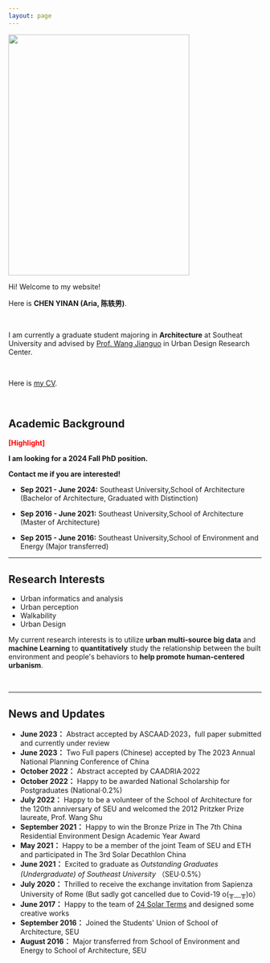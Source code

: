 ```yaml
---
layout: page
---
```




<img src="https://Ariachenyinan.github.io/chenyinan.jpg" class="floatpic" width="360" height="480">

Hi! Welcome to my website!

Here is **CHEN YINAN (Aria, 陈轶男)**.

<br>

I am currently a graduate student majoring in **Architecture** at Southeat University and advised by [Prof. Wang Jianguo](https://arch.seu.edu.cn/jz_en/2019/1115/c41169a410116/page.htm) in Urban Design Research Center. 

<br>

Here is [my CV](https:/Ariachenyinan.github.io/file/CHENYINAN_CV.pdf).

<br>

## Academic Background

**<font color='red'>[Highlight]</font>** 

**I am looking for a 2024 Fall PhD position.**

**Contact me if you are interested!**

- **Sep 2021 - June 2024:** 
  Southeast University,School of Architecture (Bachelor of Architecture, Graduated with Distinction)

- **Sep 2016 - June 2021:** 
  Southeast University,School of Architecture (Master of Architecture)

- **Sep 2015 - June 2016:** 
  Southeast University,School of Environment and Energy (Major transferred)

---

## Research Interests

- Urban informatics and analysis
- Urban perception
- Walkability
- Urban Design

My current research interests is to utilize **urban multi-source big data** and **machine Learning** to **quantitatively** study the relationship between the built environment and people's behaviors to **help promote human-centered urbanism**.

<br>

---

## News and Updates

- **June 2023：**
  Abstract accepted by ASCAAD·2023，full paper submitted and currently under review
- **June 2023：**
  Two Full papers (Chinese) accepted by The 2023 Annual National Planning Conference of China
- **October 2022：**
  Abstract accepted by CAADRIA·2022
- **October 2022：**
  Happy to be awarded National Scholarship for Postgraduates (National·0.2%)
- **July 2022：**
  Happy to be a volunteer of the School of Architecture for the 120th anniversary of SEU and welcomed the 2012 Pritzker Prize laureate, Prof. Wang Shu
- **September 2021：**
  Happy to win the Bronze Prize in The 7th China Residential Environment Design Academic Year Award
- **May 2021：**
  Happy to be a member of the joint Team of SEU and ETH and participated in The 3rd Solar Decathlon China
- **June 2021：**
  Excited to graduate as *Outstanding Graduates (Undergraduate) of Southeast University* （SEU·0.5%）
- **July 2020：**
  Thrilled to receive the exchange invitation from Sapienza University of Rome (But sadly got cancelled due to Covid-19 o(╥﹏╥)o）
- **June 2017：**
  Happy to the team of [24 Solar Terms](https://mp.weixin.qq.com/s/zxQpjXAkqAJVWYL4Yds44g) and designed some creative works 
- **September 2016：**
  Joined the Students' Union of School of Architecture, SEU
- **August 2016：**
  Major transferred from School of Environment and Energy to School of Architecture, SEU
